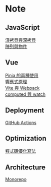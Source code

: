 # Note

## JavaScript

[淺拷貝與深拷貝](./javaScript/callByReference)
<br/>
[陣列與物件](./javaScript/arrayAndObject)

## Vue

[Pinia 的兩種使用](./vue/pinia)
<br/>
[響應式原理](./vue/guideline)
<br/>
[Vite 與 Webpack](./vue/webpackAndVite)
<br/>
[computed 與 watch](./vue/computedAndWatch)

## Deployment

[GitHub Actions](./deployment/githubActions)

## Optimization

[程式碼優化寫法](./optimization/code)

## Architecture

[Monorepo](./architecture/monorepo)
